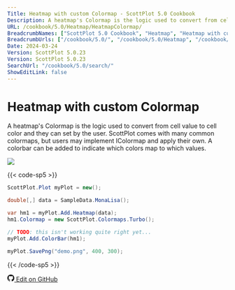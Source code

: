 ```yaml
---
Title: Heatmap with custom Colormap - ScottPlot 5.0 Cookbook
Description: A heatmap's Colormap is the logic used to convert from cell value to cell color and they can set by the user. ScottPlot comes with many common colormaps, but users may implement IColormap and apply their own. A colorbar can be added to indicate which colors map to which values.
URL: /cookbook/5.0/Heatmap/HeatmapColormap/
BreadcrumbNames: ["ScottPlot 5.0 Cookbook", "Heatmap", "Heatmap with custom Colormap"]
BreadcrumbUrls: ["/cookbook/5.0/", "/cookbook/5.0/Heatmap", "/cookbook/5.0/Heatmap/HeatmapColormap"]
Date: 2024-03-24
Version: ScottPlot 5.0.23
Version: ScottPlot 5.0.23
SearchUrl: "/cookbook/5.0/search/"
ShowEditLink: false
---
```


# Heatmap with custom Colormap


A heatmap's Colormap is the logic used to convert from cell value to cell color and they can set by the user. ScottPlot comes with many common colormaps, but users may implement IColormap and apply their own. A colorbar can be added to indicate which colors map to which values.

[![](/cookbook/5.0/images/HeatmapColormap.png?240324174053)](/cookbook/5.0/images/HeatmapColormap.png?240324174053)

{{< code-sp5 >}}

```cs
ScottPlot.Plot myPlot = new();

double[,] data = SampleData.MonaLisa();

var hm1 = myPlot.Add.Heatmap(data);
hm1.Colormap = new ScottPlot.Colormaps.Turbo();

// TODO: this isn't working quite right yet...
myPlot.Add.ColorBar(hm1);

myPlot.SavePng("demo.png", 400, 300);

```

{{< /code-sp5 >}}

<a href='https://github.com/ScottPlot/ScottPlot/blob/main/src/ScottPlot5/ScottPlot5%20Cookbook/Recipes/PlotTypes/Heatmap.cs'><svg xmlns="http://www.w3.org/2000/svg" width="16" height="16" fill="currentColor" class="mb-1 bi bi-github" viewBox="0 0 16 16">
  <path d="M8 0C3.58 0 0 3.58 0 8c0 3.54 2.29 6.53 5.47 7.59.4.07.55-.17.55-.38 0-.19-.01-.82-.01-1.49-2.01.37-2.53-.49-2.69-.94-.09-.23-.48-.94-.82-1.13-.28-.15-.68-.52-.01-.53.63-.01 1.08.58 1.23.82.72 1.21 1.87.87 2.33.66.07-.52.28-.87.51-1.07-1.78-.2-3.64-.89-3.64-3.95 0-.87.31-1.59.82-2.15-.08-.2-.36-1.02.08-2.12 0 0 .67-.21 2.2.82.64-.18 1.32-.27 2-.27s1.36.09 2 .27c1.53-1.04 2.2-.82 2.2-.82.44 1.1.16 1.92.08 2.12.51.56.82 1.27.82 2.15 0 3.07-1.87 3.75-3.65 3.95.29.25.54.73.54 1.48 0 1.07-.01 1.93-.01 2.2 0 .21.15.46.55.38A8.01 8.01 0 0 0 16 8c0-4.42-3.58-8-8-8"/>
</svg> Edit on GitHub</a>

